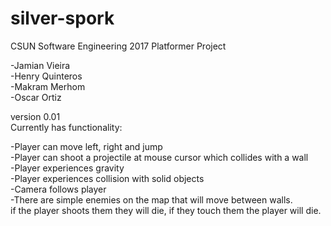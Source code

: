 # silver-spork
CSUN Software Engineering 2017 Platformer Project  

-Jamian Vieira  
-Henry Quinteros  
-Makram Merhom  
-Oscar Ortiz  

version 0.01  
Currently has functionality:

-Player can move left, right and jump  
-Player can shoot a projectile at mouse cursor which collides with a wall  
-Player experiences gravity  
-Player experiences collision with solid objects  
-Camera follows player  
-There are simple enemies on the map that will move between walls.    
if the player shoots them they will die, if they touch them the player will die.  
